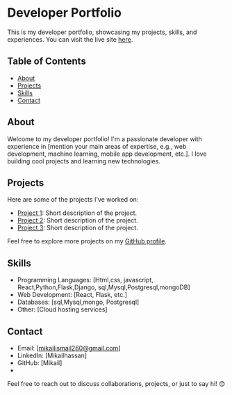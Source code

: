 # Developer Portfolio

This is my developer portfolio, showcasing my projects, skills, and experiences. You can visit the live site [here](https://yourportfolio.com).

## Table of Contents
- [About](#about)
- [Projects](#projects)
- [Skills](#skills)
- [Contact](#contact)

## About
Welcome to my developer portfolio! I'm a passionate developer with experience in [mention your main areas of expertise, e.g., web development, machine learning, mobile app development, etc.]. I love building cool projects and learning new technologies.

## Projects
Here are some of the projects I've worked on:

- [Project 1](link): Short description of the project.
- [Project 2](link): Short description of the project.
- [Project 3](link): Short description of the project.

Feel free to explore more projects on my [GitHub profile](https://github.com/Mikailhassan).

## Skills
- Programming Languages: [Html,css, javascript, React,Python,Flask,Django, sql,Mysql,Postgresql,mongoDB]
- Web Development: [React, Flask, etc.]
- Databases: [sql,Mysql,mongo, Postgresql]
- Other: [Cloud hosting services]

## Contact
- Email: [mikailismail260@gmail.com]
- LinkedIn: [Mikailhassan]
- GitHub: [Mikail]
- 

Feel free to reach out to discuss collaborations, projects, or just to say hi! 😊
